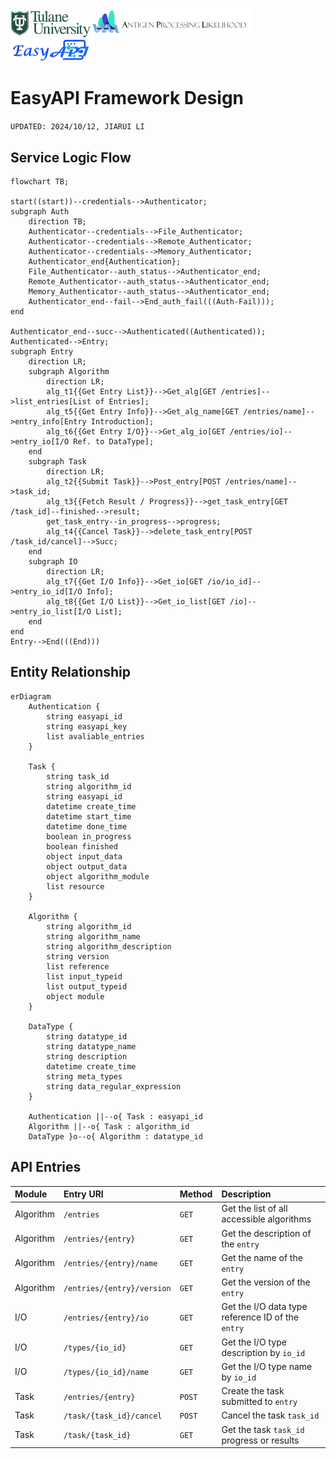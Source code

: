 <img src="/images/tulane_long.png" width="128px"><img src="/images/icon_apl.png" width="256px"><img src="/images/icon_long.png" width="128px"> 

# EasyAPI Framework Design

`UPDATED: 2024/10/12, JIARUI LI`

## Service Logic Flow

```mermaid
flowchart TB;

start((start))--credentials-->Authenticator;
subgraph Auth
    direction TB;
    Authenticator--credentials-->File_Authenticator;
    Authenticator--credentials-->Remote_Authenticator;
    Authenticator--credentials-->Memory_Authenticator;
    Authenticator_end{Authentication};
    File_Authenticator--auth_status-->Authenticator_end;
    Remote_Authenticator--auth_status-->Authenticator_end;
    Memory_Authenticator--auth_status-->Authenticator_end;
    Authenticator_end--fail-->End_auth_fail(((Auth-Fail)));
end

Authenticator_end--succ-->Authenticated((Authenticated));
Authenticated-->Entry;
subgraph Entry
    direction LR;
    subgraph Algorithm
        direction LR;
        alg_t1{{Get Entry List}}-->Get_alg[GET /entries]-->list_entries[List of Entries];
        alg_t5{{Get Entry Info}}-->Get_alg_name[GET /entries/name]-->entry_info[Entry Introduction];
        alg_t6{{Get Entry I/O}}-->Get_alg_io[GET /entries/io]-->entry_io[I/O Ref. to DataType];
    end
    subgraph Task
        direction LR;
        alg_t2{{Submit Task}}-->Post_entry[POST /entries/name]-->task_id;
        alg_t3{{Fetch Result / Progress}}-->get_task_entry[GET /task_id]--finished-->result;
        get_task_entry--in_progress-->progress;
        alg_t4{{Cancel Task}}-->delete_task_entry[POST /task_id/cancel]-->Succ;
    end
    subgraph IO
        direction LR;
        alg_t7{{Get I/O Info}}-->Get_io[GET /io/io_id]-->entry_io_id[I/O Info];
        alg_t8{{Get I/O List}}-->Get_io_list[GET /io]-->entry_io_list[I/O List];
    end
end
Entry-->End(((End)))
```

## Entity Relationship
```mermaid
erDiagram
    Authentication {
        string easyapi_id
        string easyapi_key
        list avaliable_entries
    }

    Task {
        string task_id
        string algorithm_id
        string easyapi_id
        datetime create_time
        datetime start_time
        datetime done_time
        boolean in_progress
        boolean finished
        object input_data
        object output_data
        object algorithm_module
        list resource
    }

    Algorithm {
        string algorithm_id
        string algorithm_name
        string algorithm_description
        string version
        list reference
        list input_typeid
        list output_typeid
        object module
    }

    DataType {
        string datatype_id
        string datatype_name
        string description
        datetime create_time
        string meta_types
        string data_regular_expression
    }

    Authentication ||--o{ Task : easyapi_id
    Algorithm ||--o{ Task : algorithm_id
    DataType }o--o{ Algorithm : datatype_id
```

## API Entries
|Module   |Entry URI   |Method   |Description|
|:--------|:-----------|:--------|:----------|
|Algorithm|`/entries`  |`GET`    |Get the list of all accessible algorithms|
|Algorithm|`/entries/{entry}`  |`GET`    |Get the description of the `entry`|
|Algorithm|`/entries/{entry}/name`  |`GET`    |Get the name of the `entry`|
|Algorithm|`/entries/{entry}/version`  |`GET`    |Get the version of the `entry`|
|I/O|`/entries/{entry}/io`  |`GET`    |Get the I/O data type reference ID of the `entry`|
|I/O|`/types/{io_id}`  |`GET`    |Get the I/O type description by `io_id`|
|I/O|`/types/{io_id}/name`  |`GET`    |Get the I/O type name by `io_id`|
|Task|`/entries/{entry}`  |`POST`    |Create the task submitted to `entry`|
|Task|`/task/{task_id}/cancel`  |`POST`    |Cancel the task `task_id`|
|Task|`/task/{task_id}`  |`GET`    |Get the task `task_id` progress or results|